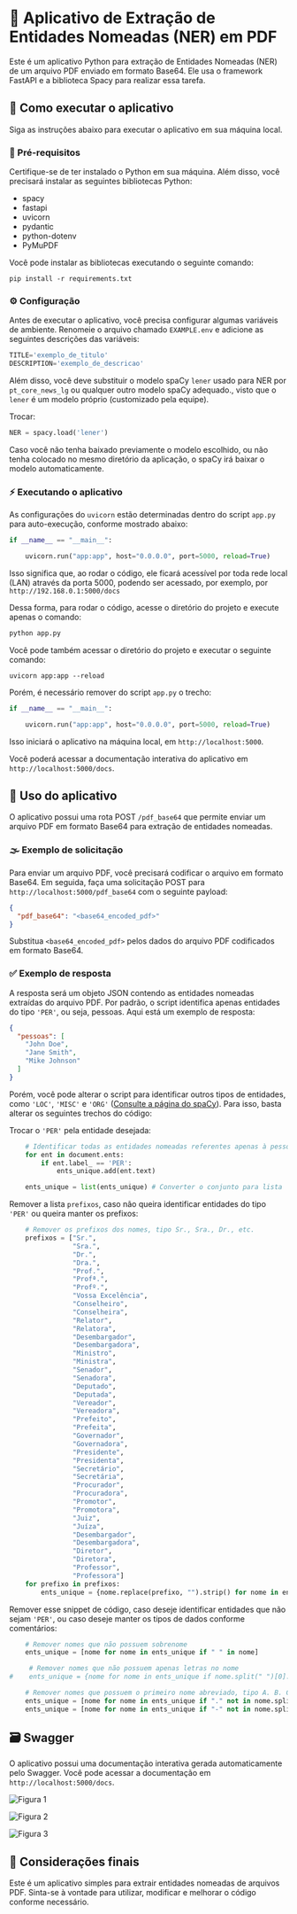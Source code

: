 # 🔎 Aplicativo de Extração de Entidades Nomeadas (NER) em PDF

Este é um aplicativo Python para extração de Entidades Nomeadas (NER) de um arquivo PDF enviado em formato Base64. Ele usa o framework FastAPI e a biblioteca Spacy para realizar essa tarefa.

## 📍 Como executar o aplicativo

Siga as instruções abaixo para executar o aplicativo em sua máquina local.

### 📄 Pré-requisitos

Certifique-se de ter instalado o Python em sua máquina. Além disso, você precisará instalar as seguintes bibliotecas Python:

- spacy
- fastapi
- uvicorn
- pydantic
- python-dotenv
- PyMuPDF

Você pode instalar as bibliotecas executando o seguinte comando:

```
pip install -r requirements.txt
```

### ⚙ Configuração

Antes de executar o aplicativo, você precisa configurar algumas variáveis de ambiente. Renomeie o arquivo chamado `EXAMPLE.env` e adicione as seguintes descrições das variáveis:

```python
TITLE='exemplo_de_titulo'
DESCRIPTION='exemplo_de_descricao'
```

Além disso, você deve substituir o modelo spaCy `lener` usado para NER por `pt_core_news_lg` ou qualquer outro modelo spaCy adequado., visto que o `lener` é um modelo próprio (customizado pela equipe).

Trocar:
```python
NER = spacy.load('lener')
```
Caso você não tenha baixado previamente o modelo escolhido, ou não tenha colocado no mesmo diretório da aplicação, o spaCy irá baixar o modelo automaticamente.

### ⚡ Executando o aplicativo

As configurações do `uvicorn` estão determinadas dentro do script `app.py` para auto-execução, conforme mostrado abaixo:

```python
if __name__ == "__main__":

    uvicorn.run("app:app", host="0.0.0.0", port=5000, reload=True)
```

Isso significa que, ao rodar o código,  ele ficará acessível por toda rede local (LAN) através da porta 5000, podendo ser acessado, por exemplo, por ``http://192.168.0.1:5000/docs`` 

Dessa forma, para rodar o código, acesse o diretório do projeto e execute apenas o comando:

```python
python app.py
```


Você pode também acessar o diretório do projeto e executar o seguinte comando:

```
uvicorn app:app --reload
```

Porém, é necessário remover do script ``app.py`` o trecho:

```python
if __name__ == "__main__":

    uvicorn.run("app:app", host="0.0.0.0", port=5000, reload=True)
```

Isso iniciará o aplicativo na máquina local, em `http://localhost:5000`.

Você poderá acessar a documentação interativa do aplicativo em `http://localhost:5000/docs`.

## 💬 Uso do aplicativo

O aplicativo possui uma rota POST `/pdf_base64` que permite enviar um arquivo PDF em formato Base64 para extração de entidades nomeadas.

### 🌫 Exemplo de solicitação

Para enviar um arquivo PDF, você precisará codificar o arquivo em formato Base64. Em seguida, faça uma solicitação POST para `http://localhost:5000/pdf_base64` com o seguinte payload:

```json
{
  "pdf_base64": "<base64_encoded_pdf>"
}
```

Substitua `<base64_encoded_pdf>` pelos dados do arquivo PDF codificados em formato Base64.

### ✅ Exemplo de resposta

A resposta será um objeto JSON contendo as entidades nomeadas extraídas do arquivo PDF. Por padrão, o script identifica apenas entidades do tipo ``'PER'``, ou seja, pessoas. Aqui está um exemplo de resposta:

```json
{
  "pessoas": [
    "John Doe",
    "Jane Smith",
    "Mike Johnson"
  ]
}
```

Porém, você pode alterar o script para identificar outros tipos de entidades, como ``'LOC'``, ``'MISC'`` e ``'ORG'`` ([Consulte a página do spaCy](https://spacy.io/models/pt)). Para isso, basta alterar os seguintes trechos do código:

Trocar o `'PER'` pela entidade desejada:
```python
    # Identificar todas as entidades nomeadas referentes apenas à pessoas
    for ent in document.ents:
        if ent.label_ == 'PER':
            ents_unique.add(ent.text)

    ents_unique = list(ents_unique) # Converter o conjunto para lista
```

Remover a lista `prefixos`, caso não queira identificar entidades do tipo `'PER'` ou queira manter os prefixos:
```python
    # Remover os prefixos dos nomes, tipo Sr., Sra., Dr., etc.
    prefixos = ["Sr.",
                "Sra.",
                "Dr.",
                "Dra.",
                "Prof.",
                "Profª.",
                "Profº.",
                "Vossa Excelência",
                "Conselheiro",
                "Conselheira",
                "Relator",
                "Relatora",
                "Desembargador",
                "Desembargadora",
                "Ministro",
                "Ministra",
                "Senador",
                "Senadora",
                "Deputado",
                "Deputada",
                "Vereador",
                "Vereadora",
                "Prefeito",
                "Prefeita",
                "Governador",
                "Governadora",
                "Presidente",
                "Presidenta",
                "Secretário",
                "Secretária",
                "Procurador",
                "Procuradora",
                "Promotor",
                "Promotora",
                "Juiz",
                "Juíza",
                "Desembargador",
                "Desembargadora",
                "Diretor",
                "Diretora",
                "Professor",
                "Professora"]
    for prefixo in prefixos:
        ents_unique = {nome.replace(prefixo, "").strip() for nome in ents_unique}
```

Remover esse snippet de código, caso deseje identificar entidades que não sejam `'PER'`, ou caso deseje manter os tipos de dados conforme comentários:
```python
    # Remover nomes que não possuem sobrenome
    ents_unique = [nome for nome in ents_unique if " " in nome]

     # Remover nomes que não possuem apenas letras no nome
#    ents_unique = {nome for nome in ents_unique if nome.split(" ")[0].isalpha()}

    # Remover nomes que possuem o primeiro nome abreviado, tipo A. B. C. ou iniciando com '-' ou '.'
    ents_unique = [nome for nome in ents_unique if "." not in nome.split(" ")[0]]
    ents_unique = [nome for nome in ents_unique if "-" not in nome.split(" ")[0]]
```

## 🗃 Swagger

O aplicativo possui uma documentação interativa gerada automaticamente pelo Swagger. Você pode acessar a documentação em `http://localhost:5000/docs`.

![Figura 1](misc/image.png)

![Figura 2](misc/image2.png)

![Figura 3](misc/image3.png)

## 🤝 Considerações finais

Este é um aplicativo simples para extrair entidades nomeadas de arquivos PDF. Sinta-se à vontade para utilizar, modificar e melhorar o código conforme necessário.

